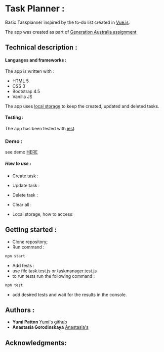 # Task Planner :

Basic Taskplanner inspired by the to-do list created in [Vue.js](https://vuejsexamples.com/advanced-to-do-list-application-built-with-vue-js/).

The app was created as part of [Generation Australia assignment](https://australia.generation.org/programs/become-a-web-developer/)

## Technical description :

#### Languages and frameworks :

The app is written with :

- HTML 5
- CSS 3
- Bootstrap 4.5
- Vanilla JS

The app uses [local storage](https://developer.mozilla.org/en-US/docs/Web/API/Window/localStorage) to keep the created, updated and deleted tasks.

#### Testing :

The app has been tested with [jest](https://jestjs.io/docs/en/getting-started).

### Demo :

see demo [HERE](https://goofy-archimedes-84bd01.netlify.app/)

##### How to use :

- Create task :

- Update task :

- Delete task :

- Clear all :

- Local storage, how to access:

## Getting started :

- Clone repository;
- Run command :

```bash
npm start
```

- Add tests :
- use file task.test.js or taskmanager.test.js
- to run tests run the following command :

```bash
npm test
```

- add desired tests and wait for the results in the console.

## Authors :

- **Yumi Patton** [Yumi's github](https://github.com/YPatton86)
- **Anastasia Gorodinskaya** [Anastasia's](https://github.com/agorodinskaya)

## Acknowledgments:
